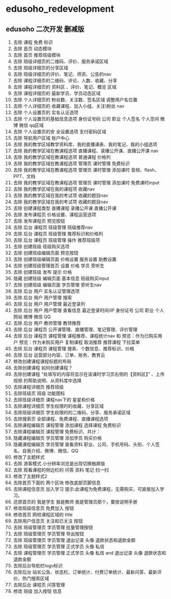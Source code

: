 # edusoho_redevelopment

## edusoho 二次开发 删减版


1.  去除 课程 免费 标识
2.  去除 首页 动态模块
3.  去除 首页 推荐班级模块
4.  去除 班级详细页的二维码、评价、服务承诺区域
6.  去除 班级详细页的分享区域
7.  去除 班级详细页的评价、笔记、师资、公告的nav
8.  去除 课程详细页的二维码、评论、人数、收藏、分享
9.  去除 课程详细页的 资料区 、评价、笔记、概览 区域
10. 去除 课程详细页的 最新学员、学员动态区域
11. 去除 个人详细页的 粉丝数、关注数、签名区域 调整用户名位置
12. 去除 个人详细页的 收藏课程、加入小组、关注\粉丝 nav
13. 去除 个人设置页的 实名认证选项
14. 去除 个人设置页的基础信息选项 身份证号码 公司 职业 个人签名 个人空间 微博 微信 qq区域
15. 去除 个人设置页的安 全设置选项 支付密码区域
16. 去除 导航用户区域  账户中心
17. 去除 我的教学区域教学资料库、我的直播课表、我的笔记、我的小组选项
18. 去除 我的教学区域在教课程选项 直播课程、录播公开课、直播公开课 nav
19. 去除 我的教学区域在教课程选项 普通课程 价格列
20. 去除 我的教学区域在教课程选项 管理页 课时管理 免费标识
21. 去除 我的教学区域在教课程选项 管理页 课时管理 添加课时  音频、flash、PPT、文档
22. 去除 我的教学区域在教课程选项 管理页 课时管理 添加课时  免费课时input
23. 去除 我的教学区域在我的课程项 收藏nav
24. 去除 我的教学区域在我的考试项 收藏的题目nav
25. 去除 我的教学区域在我的考试项 收藏的题目nav
26. 去除 创建课程类型 直播课程 录播公开课 直播公开课
27. 去除 发布课程页  价格设置、课程运营选项
28. 去除 发布课程页  预览按钮
29. 去除 后台 课程页 班级管理 班级推荐nav
30. 去除 后台 课程页 班级管理 推荐标识和价格列
31. 去除 后台 课程页 班级管理 操作 推荐班级项
32. 去除 创建班级 班级购买选项
33. 去除 创建班级编辑页面 预览按钮
34. 去除 创建班级编辑页面 价格设置 服务设置 助教设置
35. 去除 创建班级管理首页 设置 价格 学员 旁听生
36. 去除 创建班级 发布 提示 价格
37. 隐藏 创建班级 编辑页面 基本信息 班级购买input
38. 去除 创建班级 编辑页面 学员管理 旁听生nav
39. 去除 后台 用户 实名认证管理选项
40. 去除 后台 用户 用户管理 搜索
41. 去除 后台 用户 用户管理 最近登录列
42. 去除 后台 用户 用户管理 查看信息 最近登录时间/IP 身份证号 公司 职业 个人网站 微博 微信 QQ
43. 去除 后台 用户 教师管理 教师推荐
44. 去除 后台 课程页 公开课管理、直播管理、笔记管理、评价管理
45. 去除 后台 课程页 课程管理 课程推荐、课程统计nav 和
    预览：作为已购买用户 预览：作为未购买用户 复制课程 取消推荐 推荐课程 下拉菜单
46. 去除 后台 课程页 课程管理 搜索、个数信息、推荐标识、价格
47. 去除 后台 运营部分内容、订单、账务、教育云
48. 修改创建课程课程标题的布局
49. 去除创建课程  如何创建课程？
50. 去除创建课程 “处填写的内容将显示在该课时学习页右侧的【资料区】” 、上传视频 的帮助说明、从资料库中选择
51. 去除课程详细页 推荐班级
52. 去除班级页  班级 功能图标
53. 去除班级详细页  课程nav下的 星星和价格
54. 去除课程详细页  学生权限时的收藏、分享区域
55. 去除班级详细页  学生权限时的二维码、分享、服务承诺区域
56. 去除搜索页  全部课程、免费课程、直播课程选项
57. 去除课程编辑页  课程管理 添加课程 选择课程 免费标识
58. 去除课程编辑页  课程管理 免费标识、共计：
59. 隐藏课程编辑页  学员管理 添加学员 购买价格
60. 隐藏课程编辑页  学员管理 查看资料 职业、公司、手机号码、头衔、个人签名、自我介绍、微博、微信、QQ
61. 修改了主题样式
62. 去除 游客模式 小分辨率浏览是出现切换触屏版
63. 去除 观看课程的侧边栏的 问答 资料 笔记 扫一扫
64. 修改了主题样式2
65. 去除首页下面的 两个区块 修改底部页脚信息
66. 去除课程信息页 加入学习  提示:此课程为免费课程，无需购买，可直接加入学习。
67. 还原首页的 我是学生 我是教师 我是管理员那个，要放说明手册
68. 修改班级信息页 免费加入 按钮 
69. 修改首页 网校课程区域的 title 
70. 去除用户信息页 关注和已关注 按钮
80. 去除 班级管理页 学员管理 批量管理按钮
81. 去除 班级管理页 学员管理 导出按钮
82. 去除 班级管理页 学员管理 退出记录 头像 退款状态和退款金额
82. 去除 班级管理页 学员管理 正式学员 头像 私信
83. 去除 课程管理页 学员管理 正式学员 头像 私信 and 退出记录 头像 退款状态和退款金额
84. 去除后台导航栏logo标识
85. 去除后台 站长公告、状态栏、订单统计、付费订单统计、最新问答、最新评价、热门搜索区域
86. 去除后台 课程页 问答管理
87. 修改 班级 加入按钮 信息


